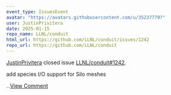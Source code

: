 ```yaml
---
event_type: IssuesEvent
avatar: "https://avatars.githubusercontent.com/u/35237779?"
user: JustinPrivitera
date: 2025-01-15
repo_name: LLNL/conduit
html_url: https://github.com/LLNL/conduit/issues/1242
repo_url: https://github.com/LLNL/conduit
---
```


<a href='https://github.com/JustinPrivitera' target='_blank'>JustinPrivitera</a> closed issue <a href='https://github.com/LLNL/conduit/issues/1242' target='_blank'>LLNL/conduit#1242</a>.

<p>add species I/O support for Silo meshes</p><small>...</small><a href='https://github.com/LLNL/conduit/issues/1242' target='_blank'>View Comment</a>